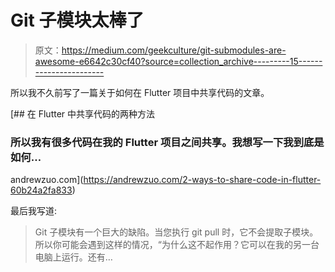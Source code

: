 # Git 子模块太棒了

> 原文：<https://medium.com/geekculture/git-submodules-are-awesome-e6642c30cf40?source=collection_archive---------15----------------------->

所以我不久前写了一篇关于如何在 Flutter 项目中共享代码的文章。

[](https://andrewzuo.com/2-ways-to-share-code-in-flutter-60b24a2fa833) [## 在 Flutter 中共享代码的两种方法

### 所以我有很多代码在我的 Flutter 项目之间共享。我想写一下我到底是如何…

andrewzuo.com](https://andrewzuo.com/2-ways-to-share-code-in-flutter-60b24a2fa833) 

最后我写道:

> Git 子模块有一个巨大的缺陷。当您执行 git pull 时，它不会提取子模块。所以你可能会遇到这样的情况，“为什么这不起作用？它可以在我的另一台电脑上运行。还有…